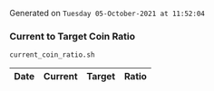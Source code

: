 Generated on `Tuesday 05-October-2021 at 11:52:04`

### Current to Target Coin Ratio
`current_coin_ratio.sh`

Date|Current|Target|Ratio
---|---|---|---
